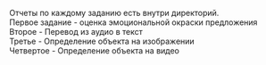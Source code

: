 Отчеты по каждому заданию есть внутри директорий.      
Первое задание - оценка эмоциональной окраски предложения      
Второе - Перевод из аудио в текст      
Третье - Определение объекта на изображении      
Четвертое - Определение объекта на видео
